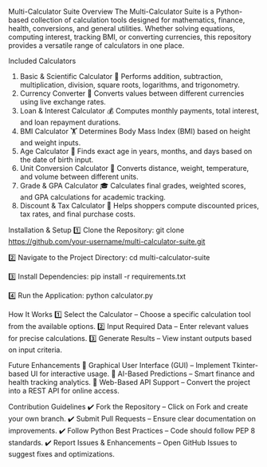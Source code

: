 Multi-Calculator Suite
Overview
The Multi-Calculator Suite is a Python-based collection of calculation tools designed for mathematics, finance, health, conversions, and general utilities. Whether solving equations, computing interest, tracking BMI, or converting currencies, this repository provides a versatile range of calculators in one place.

Included Calculators
1. Basic & Scientific Calculator
🔢 Performs addition, subtraction, multiplication, division, square roots, logarithms, and trigonometry.
2. Currency Converter
💱 Converts values between different currencies using live exchange rates.
3. Loan & Interest Calculator
💰 Computes monthly payments, total interest, and loan repayment durations.
4. BMI Calculator
🏋️ Determines Body Mass Index (BMI) based on height and weight inputs.
5. Age Calculator
🔢 Finds exact age in years, months, and days based on the date of birth input.
6. Unit Conversion Calculator
📏 Converts distance, weight, temperature, and volume between different units.
7. Grade & GPA Calculator
🎓 Calculates final grades, weighted scores, and GPA calculations for academic tracking.
8. Discount & Tax Calculator
🎯 Helps shoppers compute discounted prices, tax rates, and final purchase costs.

Installation & Setup
1️⃣ Clone the Repository:
git clone https://github.com/your-username/multi-calculator-suite.git


2️⃣ Navigate to the Project Directory:
cd multi-calculator-suite


3️⃣ Install Dependencies:
pip install -r requirements.txt


4️⃣ Run the Application:
python calculator.py



How It Works
1️⃣ Select the Calculator – Choose a specific calculation tool from the available options.
2️⃣ Input Required Data – Enter relevant values for precise calculations.
3️⃣ Generate Results – View instant outputs based on input criteria.

Future Enhancements
🚀 Graphical User Interface (GUI) – Implement Tkinter-based UI for interactive usage.
🔮 AI-Based Predictions – Smart finance and health tracking analytics.
📡 Web-Based API Support – Convert the project into a REST API for online access.

Contribution Guidelines
✔️ Fork the Repository – Click on Fork and create your own branch.
✔️ Submit Pull Requests – Ensure clear documentation on improvements.
✔️ Follow Python Best Practices – Code should follow PEP 8 standards.
✔️ Report Issues & Enhancements – Open GitHub Issues to suggest fixes and optimizations.

